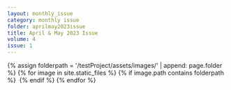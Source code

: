 ```yaml
---
layout: monthly_issue
category: monthly issue
folder: aprilmay2023issue
title: April & May 2023 Issue
volume: 4
issue: 1
---
```


<html>
{% assign folderpath = '/testProject/assets/images/' | append: page.folder %}
{% for image in site.static_files %}
{% if image.path contains folderpath %}
    <img src="/testProject/{{ image.path }}" alt="">
{% endif %}
{% endfor %}

</html>